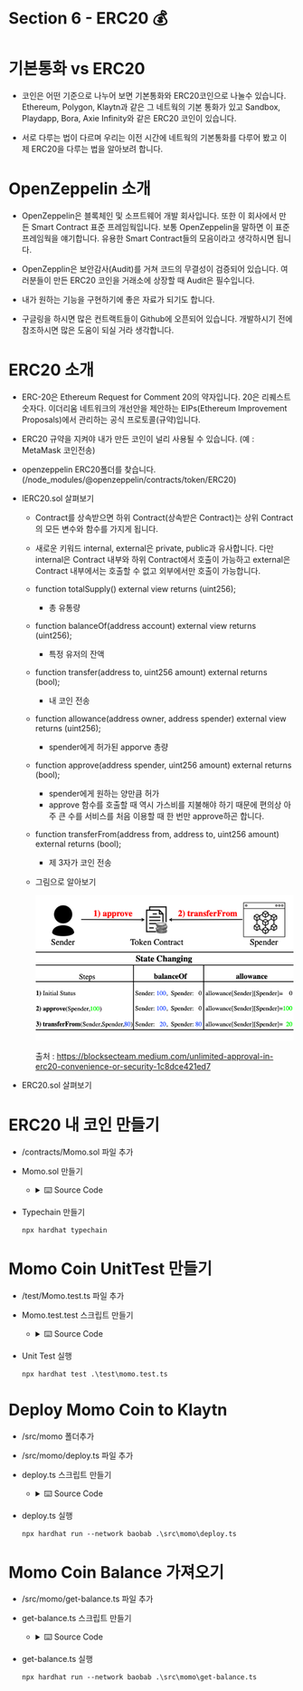 # **Section 6 - ERC20** :moneybag:


# 기본통화 vs ERC20

- 코인은 어떤 기준으로 나누어 보면 기본통화와 ERC20코인으로 나눌수 있습니다. Ethereum, Polygon, Klaytn과 같은 그 네트웍의 기본 통화가 있고 Sandbox, Playdapp, Bora, Axie Infinity와 같은 ERC20 코인이 있습니다.

- 서로 다루는 법이 다르며 우리는 이전 시간에 네트웍의 기본통화를 다루어 봤고 이제 ERC20을 다루는 법을 알아보려 합니다.


# OpenZeppelin 소개

- OpenZeppelin은 블록체인 및 소프트웨어 개발 회사입니다. 또한 이 회사에서 만든 Smart Contract 표준 프레임웍입니다. 보통 OpenZeppelin을 말하면 이 표준 프레임웍을 얘기합니다. 유용한 Smart Contract들의 모음이라고 생각하시면 됩니다.

- OpenZepplin은 보안감사(Audit)를 거쳐 코드의 무결성이 검증되어 있습니다. 여러분들이 만든 ERC20 코인을 거래소에 상장할 때 Audit은 필수입니다.

- 내가 원하는 기능을 구현하기에 좋은 자료가 되기도 합니다.

- 구글링을 하시면 많은 컨트랙트들이 Github에 오픈되어 있습니다. 개발하시기 전에 참조하시면 많은 도움이 되실 거라 생각합니다.


# ERC20 소개

- ERC-20은 Ethereum Request for Comment 20의 약자입니다. 20은 리퀘스트 숫자다. 이더리움 네트워크의 개선안을 제안하는 EIPs(Ethereum Improvement Proposals)에서 관리하는 공식 프로토콜(규약)입니다.

- ERC20 규약을 지켜야 내가 만든 코인이 널리 사용될 수 있습니다. (예 : MetaMask 코인전송)
  
- openzeppelin ERC20폴더를 찾습니다. (/node_modules/@openzeppelin/contracts/token/ERC20)

- IERC20.sol 살펴보기

    - Contract를 상속받으면 하위 Contract(상속받은 Contract)는 상위 Contract의 모든 변수와 함수를 가지게 됩니다.
  
    - 새로운 키워드 internal, external은 private, public과 유사합니다. 다만 internal은 Contract 내부와 하위 Contract에서 호출이 가능하고 external은 Contract 내부에서는 호출할 수 없고 외부에서만 호출이 가능합니다.

    - function totalSupply() external view returns (uint256);
        - 총 유통량

    - function balanceOf(address account) external view returns (uint256);
        - 특정 유저의 잔액
  
    - function transfer(address to, uint256 amount) external returns (bool);
        - 내 코인 전송

    - function allowance(address owner, address spender) external view returns (uint256);
        - spender에게 허가된 apporve 총량

    - function approve(address spender, uint256 amount) external returns (bool);
        - spender에게 원하는 양만큼 허가
        - approve 함수를 호출할 때 역시 가스비를 지불해야 하기 때문에 편의상 아주 큰 수를 서비스를 처음 이용할 때 한 번만 approve하곤 합니다.
        
    - function transferFrom(address from, address to, uint256 amount) external returns (bool);
        - 제 3자가 코인 전송

    - 그림으로 알아보기
        
        ![Alt text](section6/approve_transferFrom.png)
        
        출처 : https://blocksecteam.medium.com/unlimited-approval-in-erc20-convenience-or-security-1c8dce421ed7

- ERC20.sol 살펴보기
  
# ERC20 내 코인 만들기

- /contracts/Momo.sol 파일 추가

- Momo.sol 만들기

    - <details><summary>⌨️ Source Code</summary>

        ```solidity
        //SPDX-License-Identifier: MIT

        pragma solidity 0.8.17;

        import "@openzeppelin/contracts/token/ERC20/ERC20.sol";
        import "hardhat/console.sol";

        contract Momo is ERC20 {
            constructor(string memory name, string memory symbol, uint256 initial) ERC20(name, symbol) {
                _mint(msg.sender, initial);
            }
        }

        ```

    </details>

- Typechain 만들기
    ```
    npx hardhat typechain
    ```

# Momo Coin UnitTest 만들기

- /test/Momo.test.ts 파일 추가

- Momo.test.test 스크립트 만들기

    - <details><summary>⌨️ Source Code</summary>
        
        ```ts
        import { expect } from 'chai';
        import { ethers, waffle } from 'hardhat';
        import MomoArtifact from '../artifacts/contracts/Momo.sol/Momo.json';
        import { Momo } from '../typechain';

        describe('Momo', () => {
            let momo: Momo;
            const initial = ethers.utils.parseUnits('1000000000', 'ether');

            const [admin, other0, other1, other2, receiver] =
                waffle.provider.getWallets();

            before(async () => {});

            beforeEach(async () => {
                momo = (await waffle.deployContract(admin, MomoArtifact, [
                'Momo',
                'Mom',
                initial,
                ])) as Momo;
            });

            it('constructor', async () => {
                const totalSupply = await momo.totalSupply();
                expect(totalSupply).to.be.equal(initial);
                const balance = await momo.balanceOf(admin.address);
                expect(balance).to.be.equal(initial);
            });
        });

        ```
    
    </details>

- Unit Test 실행
    ```
    npx hardhat test .\test\momo.test.ts
    ```

# Deploy Momo Coin to Klaytn

- /src/momo 폴더추가

- /src/momo/deploy.ts 파일 추가

- deploy.ts 스크립트 만들기

    - <details><summary>⌨️ Source Code</summary>
        
        ```ts
        import hre, { ethers } from 'hardhat';
        import MomoArtifact from '../../artifacts/contracts/Momo.sol/Momo.json';
        import { getGasOption } from '../utils/gas';
        import * as fs from 'fs';

        async function main() {
            const [admin] = await hre.ethers.getSigners();

            const chainId = hre.network.config.chainId || 0;

            const factory = await ethers.getContractFactory(MomoArtifact.contractName);
            const contract = await factory.deploy(
                'Momo',
                'Mom',
                ethers.utils.parseUnits('1000000000', 'ether'),
                getGasOption(chainId),
            );

            const receipt = await contract.deployTransaction.wait();

            const deployedContract = {
                address: contract.address,
                blockNumber: receipt.blockNumber,
                chainId: hre.network.config.chainId,
                abi: MomoArtifact.abi,
            };

            const filename = __dirname + `/momo.deployed.json`;

            const deployedContractJson = JSON.stringify(deployedContract, null, 2);
            fs.writeFileSync(filename, deployedContractJson, {
                flag: 'w',
                encoding: 'utf8',
            });

            console.log(deployedContractJson);
        }

        main()
        .then(() => process.exit(0))
        .catch(error => {
            console.error(error);
            process.exit(1);
        });

        ```
    
    </details>

- deploy.ts 실행
    ```
    npx hardhat run --network baobab .\src\momo\deploy.ts
    ```


# Momo Coin Balance 가져오기

- /src/momo/get-balance.ts 파일 추가

- get-balance.ts 스크립트 만들기

    - <details><summary>⌨️ Source Code</summary>
    
        ```ts
        import hre, { ethers } from 'hardhat';
        import { getGasOption } from '../utils/gas';
        import * as fs from 'fs';
        import { Momo } from '../../typechain';

        async function main() {
            const [admin] = await hre.ethers.getSigners();

            const chainId = hre.network.config.chainId || 0;

            const deployedContractJson = fs.readFileSync(
                __dirname + '/momo.deployed.json',
                'utf-8',
            );
            const deployedContract = JSON.parse(deployedContractJson);
            const momo = (await ethers.getContractAt(
                deployedContract.abi,
                deployedContract.address,
            )) as Momo;

            const adminBalance = await momo.balanceOf(admin.address);

            console.log(adminBalance);
            console.log(ethers.utils.formatEther(adminBalance));
        }

        main()
        .then(() => process.exit(0))
        .catch(error => {
            console.error(error);
            process.exit(1);
        });

        ```
    
    </details>

- get-balance.ts 실행
    ```
    npx hardhat run --network baobab .\src\momo\get-balance.ts
    ```